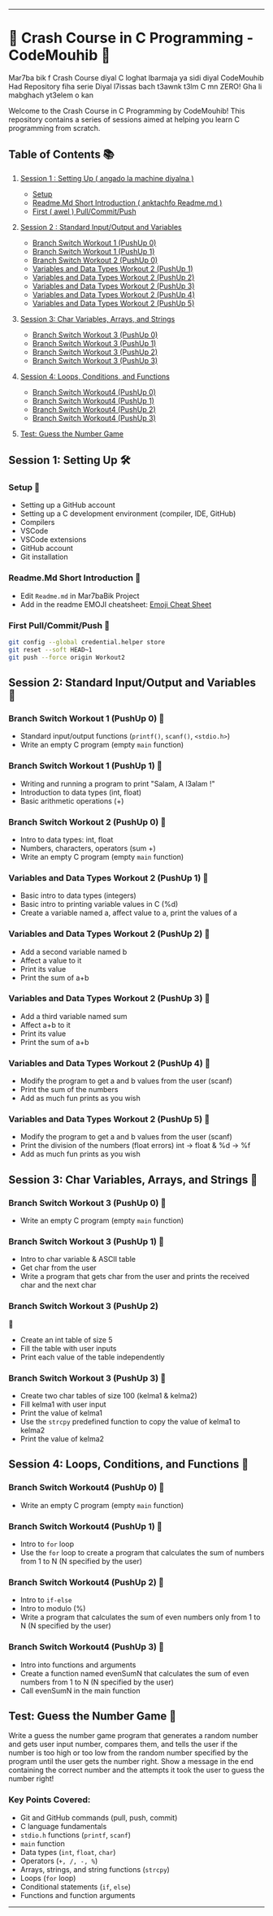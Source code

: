 

---

# 🚀 Crash Course in C Programming - CodeMouhib 🚀
Mar7ba bik f Crash Course diyal C loghat lbarmaja ya sidi diyal CodeMouhib Had Repository fiha serie Diyal l7issas bach t3awnk t3lm C mn ZERO! Gha li mabghach yt3elem o kan 

Welcome to the Crash Course in C Programming by CodeMouhib! This repository contains a series of sessions aimed at helping you learn C programming from scratch.

## Table of Contents 📚

1. [Session 1 : Setting Up ( angado la machine diyalna )](#session-1)
   - [Setup](#setup)
   - [Readme.Md Short Introduction ( anktachfo Readme.md )](#readme-intro)
   - [First ( awel ) Pull/Commit/Push](#first-pull-commit-push)

2. [Session 2 : Standard Input/Output and Variables](#session-2)
   - [Branch Switch Workout 1 (PushUp 0)](#branch-workout-1-pushup-0)
   - [Branch Switch Workout 1 (PushUp 1)](#branch-workout-1-pushup-1)
   - [Branch Switch Workout 2 (PushUp 0)](#branch-workout-2-pushup-0)
   - [Variables and Data Types Workout 2 (PushUp 1)](#variables-and-data-types-workout-2-pushup-1)
   - [Variables and Data Types Workout 2 (PushUp 2)](#variables-and-data-types-workout-2-pushup-2)
   - [Variables and Data Types Workout 2 (PushUp 3)](#variables-and-data-types-workout-2-pushup-3)
   - [Variables and Data Types Workout 2 (PushUp 4)](#variables-and-data-types-workout-2-pushup-4)
   - [Variables and Data Types Workout 2 (PushUp 5)](#variables-and-data-types-workout-2-pushup-5)

3. [Session 3: Char Variables, Arrays, and Strings](#session-3)
   - [Branch Switch Workout 3 (PushUp 0)](#branch-switch-workout-3-pushup-0)
   - [Branch Switch Workout 3 (PushUp 1)](#branch-switch-workout-3-pushup-1)
   - [Branch Switch Workout 3 (PushUp 2)](#branch-switch-workout-3-pushup-2)
   - [Branch Switch Workout 3 (PushUp 3)](#branch-switch-workout-3-pushup-3)

4. [Session 4: Loops, Conditions, and Functions](#session-4)
   - [Branch Switch Workout4 (PushUp 0)](#branch-switch-workout4-pushup-0)
   - [Branch Switch Workout4 (PushUp 1)](#branch-switch-workout4-pushup-1)
   - [Branch Switch Workout4 (PushUp 2)](#branch-switch-workout4-pushup-2)
   - [Branch Switch Workout4 (PushUp 3)](#branch-switch-workout4-pushup-3)

5. [Test: Guess the Number Game](#test)

## Session 1: Setting Up 🛠️ <a name="session-1"></a>

### Setup 🔧 <a name="setup"></a>

- Setting up a GitHub account
- Setting up a C development environment (compiler, IDE, GitHub)
- Compilers
- VSCode
- VSCode extensions
- GitHub account
- Git installation

### Readme.Md Short Introduction 📝 <a name="readme-intro"></a>

- Edit `Readme.md` in Mar7baBik Project
- Add in the readme EMOJI cheatsheet: [Emoji Cheat Sheet](https://github.com/ikatyang/emoji-cheat-sheet/blob/master/README.md)

### First Pull/Commit/Push 🔄 <a name="first-pull-commit-push"></a>

```bash
git config --global credential.helper store
git reset --soft HEAD~1
git push --force origin Workout2
```

## Session 2: Standard Input/Output and Variables 🚀 <a name="session-2"></a>

### Branch Switch Workout 1 (PushUp 0) 💪 <a name="branch-workout-1-pushup-0"></a>

- Standard input/output functions (`printf()`, `scanf()`, `<stdio.h>`)
- Write an empty C program (empty `main` function)

### Branch Switch Workout 1 (PushUp 1) 💪 <a name="branch-workout-1-pushup-1"></a>

- Writing and running a program to print "Salam, A l3alam !"
- Introduction to data types (int, float)
- Basic arithmetic operations (+)

### Branch Switch Workout 2 (PushUp 0) 💪 <a name="branch-workout-2-pushup-0"></a>

- Intro to data types: int, float
- Numbers, characters, operators (sum +)
- Write an empty C program (empty `main` function)

### Variables and Data Types Workout 2 (PushUp 1) 💪 <a name="variables-and-data-types-workout-2-pushup-1"></a>

- Basic intro to data types (integers)
- Basic intro to printing variable values in C (%d)
- Create a variable named a, affect value to a, print the values of a

### Variables and Data Types Workout 2 (PushUp 2) 💪 <a name="variables-and-data-types-workout-2-pushup-2"></a>

- Add a second variable named b
- Affect a value to it
- Print its value
- Print the sum of a+b

### Variables and Data Types Workout 2 (PushUp 3) 💪 <a name="variables-and-data-types-workout-2-pushup-3"></a>

- Add a third variable named sum
- Affect a+b to it
- Print its value
- Print the sum of a+b

### Variables and Data Types Workout 2 (PushUp 4) 💪 <a name="variables-and-data-types-workout-2-pushup-4"></a>

- Modify the program to get a and b values from the user (scanf)
- Print the sum of the numbers
- Add as much fun prints as you wish

### Variables and Data Types Workout 2 (PushUp 5) 💪 <a name="variables-and-data-types-workout-2-pushup-5"></a>

- Modify the program to get a and b values from the user (scanf)
- Print the division of the numbers (float errors) int -> float & %d -> %f
- Add as much fun prints as you wish

## Session 3: Char Variables, Arrays, and Strings 🎸 <a name="session-3"></a>

### Branch Switch Workout 3 (PushUp 0) 💪 <a name="branch-switch-workout-3-pushup-0"></a>

- Write an empty C program (empty `main` function)

### Branch Switch Workout 3 (PushUp 1) 💪 <a name="branch-switch-workout-3-pushup-1"></a>

- Intro to char variable & ASCII table
- Get char from the user
- Write a program that gets char from the user and prints the received char and the next char

### Branch Switch Workout 3 (PushUp 2)

 💪 <a name="branch-switch-workout-3-pushup-2"></a>

- Create an int table of size 5
- Fill the table with user inputs
- Print each value of the table independently

### Branch Switch Workout 3 (PushUp 3) 💪 <a name="branch-switch-workout-3-pushup-3"></a>

- Create two char tables of size 100 (kelma1 & kelma2)
- Fill kelma1 with user input
- Print the value of kelma1
- Use the `strcpy` predefined function to copy the value of kelma1 to kelma2
- Print the value of kelma2

## Session 4: Loops, Conditions, and Functions 🔁 <a name="session-4"></a>

### Branch Switch Workout4 (PushUp 0) 💪 <a name="branch-switch-workout4-pushup-0"></a>

- Write an empty C program (empty `main` function)

### Branch Switch Workout4 (PushUp 1) 💪 <a name="branch-switch-workout4-pushup-1"></a>

- Intro to `for` loop
- Use the `for` loop to create a program that calculates the sum of numbers from 1 to N (N specified by the user)

### Branch Switch Workout4 (PushUp 2) 💪 <a name="branch-switch-workout4-pushup-2"></a>

- Intro to `if-else`
- Intro to modulo (%)
- Write a program that calculates the sum of even numbers only from 1 to N (N specified by the user)

### Branch Switch Workout4 (PushUp 3) 💪 <a name="branch-switch-workout4-pushup-3"></a>

- Intro into functions and arguments
- Create a function named evenSumN that calculates the sum of even numbers from 1 to N (N specified by the user)
- Call evenSumN in the main function

## Test: Guess the Number Game 🎲 <a name="test"></a>

Write a guess the number game program that generates a random number and gets user input number, compares them, and tells the user if the number is too high or too low from the random number specified by the program until the user gets the number right. Show a message in the end containing the correct number and the attempts it took the user to guess the number right!

### Key Points Covered:

- Git and GitHub commands (pull, push, commit)
- C language fundamentals
- `stdio.h` functions (`printf`, `scanf`)
- `main` function
- Data types (`int`, `float`, `char`)
- Operators (`+, /, -, %`)
- Arrays, strings, and string functions (`strcpy`)
- Loops (`for` loop)
- Conditional statements (`if`, `else`)
- Functions and function arguments

---

